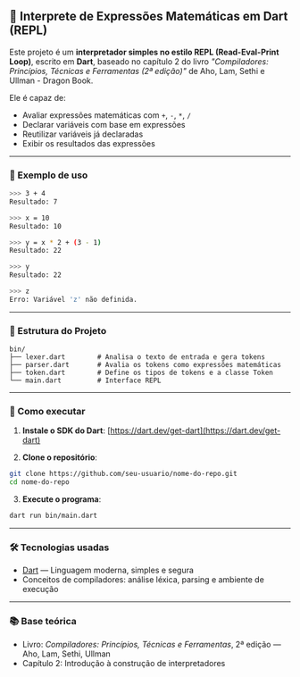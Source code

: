 ## 🧠 Interprete de Expressões Matemáticas em Dart (REPL)

Este projeto é um **interpretador simples no estilo REPL (Read-Eval-Print Loop)**, escrito em **Dart**, baseado no capítulo 2 do livro *"Compiladores: Princípios, Técnicas e Ferramentas (2ª edição)"* de Aho, Lam, Sethi e Ullman - Dragon Book.

Ele é capaz de:

* Avaliar expressões matemáticas com `+`, `-`, `*`, `/`
* Declarar variáveis com base em expressões
* Reutilizar variáveis já declaradas
* Exibir os resultados das expressões

---

### 📌 Exemplo de uso

```bash
>>> 3 + 4
Resultado: 7

>>> x = 10
Resultado: 10

>>> y = x * 2 + (3 - 1)
Resultado: 22

>>> y
Resultado: 22

>>> z
Erro: Variável 'z' não definida.
```

---

### 📁 Estrutura do Projeto

```
bin/
├── lexer.dart        # Analisa o texto de entrada e gera tokens
├── parser.dart       # Avalia os tokens como expressões matemáticas
├── token.dart        # Define os tipos de tokens e a classe Token
└── main.dart         # Interface REPL
```

---

### 🚀 Como executar

1. **Instale o SDK do Dart**:
   [https://dart.dev/get-dart](https://dart.dev/get-dart)

2. **Clone o repositório**:

```bash
git clone https://github.com/seu-usuario/nome-do-repo.git
cd nome-do-repo
```

3. **Execute o programa**:

```bash
dart run bin/main.dart
```

---

### 🛠 Tecnologias usadas

* [Dart](https://dart.dev/) — Linguagem moderna, simples e segura
* Conceitos de compiladores: análise léxica, parsing e ambiente de execução

---

### 📚 Base teórica

* Livro: *Compiladores: Princípios, Técnicas e Ferramentas*, 2ª edição — Aho, Lam, Sethi, Ullman
* Capítulo 2: Introdução à construção de interpretadores
